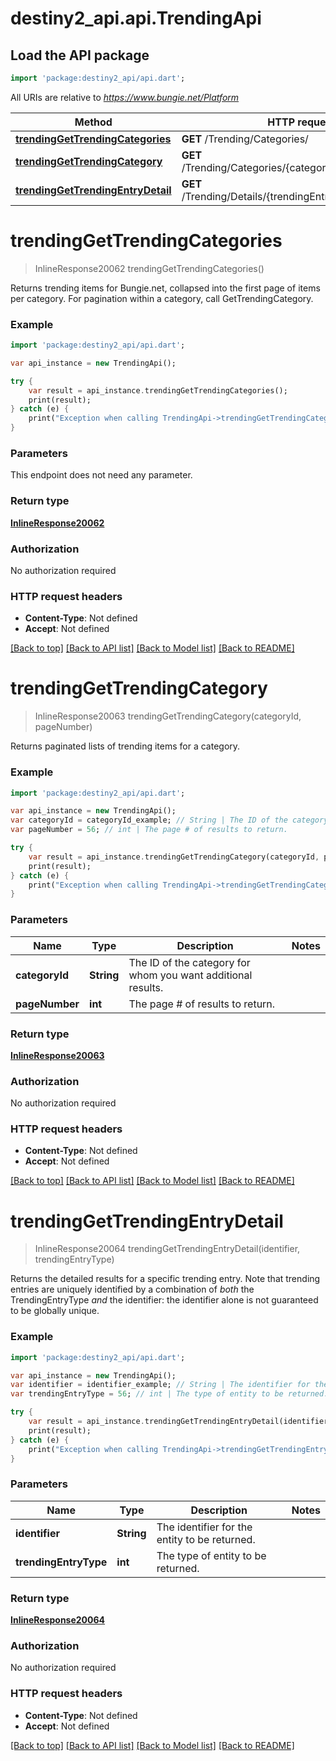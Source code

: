 # destiny2_api.api.TrendingApi

## Load the API package
```dart
import 'package:destiny2_api/api.dart';
```

All URIs are relative to *https://www.bungie.net/Platform*

Method | HTTP request | Description
------------- | ------------- | -------------
[**trendingGetTrendingCategories**](TrendingApi.md#trendingGetTrendingCategories) | **GET** /Trending/Categories/ | 
[**trendingGetTrendingCategory**](TrendingApi.md#trendingGetTrendingCategory) | **GET** /Trending/Categories/{categoryId}/{pageNumber}/ | 
[**trendingGetTrendingEntryDetail**](TrendingApi.md#trendingGetTrendingEntryDetail) | **GET** /Trending/Details/{trendingEntryType}/{identifier}/ | 


# **trendingGetTrendingCategories**
> InlineResponse20062 trendingGetTrendingCategories()



Returns trending items for Bungie.net, collapsed into the first page of items per category. For pagination within a category, call GetTrendingCategory.

### Example 
```dart
import 'package:destiny2_api/api.dart';

var api_instance = new TrendingApi();

try { 
    var result = api_instance.trendingGetTrendingCategories();
    print(result);
} catch (e) {
    print("Exception when calling TrendingApi->trendingGetTrendingCategories: $e\n");
}
```

### Parameters
This endpoint does not need any parameter.

### Return type

[**InlineResponse20062**](InlineResponse20062.md)

### Authorization

No authorization required

### HTTP request headers

 - **Content-Type**: Not defined
 - **Accept**: Not defined

[[Back to top]](#) [[Back to API list]](../README.md#documentation-for-api-endpoints) [[Back to Model list]](../README.md#documentation-for-models) [[Back to README]](../README.md)

# **trendingGetTrendingCategory**
> InlineResponse20063 trendingGetTrendingCategory(categoryId, pageNumber)



Returns paginated lists of trending items for a category.

### Example 
```dart
import 'package:destiny2_api/api.dart';

var api_instance = new TrendingApi();
var categoryId = categoryId_example; // String | The ID of the category for whom you want additional results.
var pageNumber = 56; // int | The page # of results to return.

try { 
    var result = api_instance.trendingGetTrendingCategory(categoryId, pageNumber);
    print(result);
} catch (e) {
    print("Exception when calling TrendingApi->trendingGetTrendingCategory: $e\n");
}
```

### Parameters

Name | Type | Description  | Notes
------------- | ------------- | ------------- | -------------
 **categoryId** | **String**| The ID of the category for whom you want additional results. | 
 **pageNumber** | **int**| The page # of results to return. | 

### Return type

[**InlineResponse20063**](InlineResponse20063.md)

### Authorization

No authorization required

### HTTP request headers

 - **Content-Type**: Not defined
 - **Accept**: Not defined

[[Back to top]](#) [[Back to API list]](../README.md#documentation-for-api-endpoints) [[Back to Model list]](../README.md#documentation-for-models) [[Back to README]](../README.md)

# **trendingGetTrendingEntryDetail**
> InlineResponse20064 trendingGetTrendingEntryDetail(identifier, trendingEntryType)



Returns the detailed results for a specific trending entry. Note that trending entries are uniquely identified by a combination of *both* the TrendingEntryType *and* the identifier: the identifier alone is not guaranteed to be globally unique.

### Example 
```dart
import 'package:destiny2_api/api.dart';

var api_instance = new TrendingApi();
var identifier = identifier_example; // String | The identifier for the entity to be returned.
var trendingEntryType = 56; // int | The type of entity to be returned.

try { 
    var result = api_instance.trendingGetTrendingEntryDetail(identifier, trendingEntryType);
    print(result);
} catch (e) {
    print("Exception when calling TrendingApi->trendingGetTrendingEntryDetail: $e\n");
}
```

### Parameters

Name | Type | Description  | Notes
------------- | ------------- | ------------- | -------------
 **identifier** | **String**| The identifier for the entity to be returned. | 
 **trendingEntryType** | **int**| The type of entity to be returned. | 

### Return type

[**InlineResponse20064**](InlineResponse20064.md)

### Authorization

No authorization required

### HTTP request headers

 - **Content-Type**: Not defined
 - **Accept**: Not defined

[[Back to top]](#) [[Back to API list]](../README.md#documentation-for-api-endpoints) [[Back to Model list]](../README.md#documentation-for-models) [[Back to README]](../README.md)

